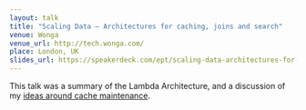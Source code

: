 ```yaml
---
layout: talk
title: "Scaling Data — Architectures for caching, joins and search"
venue: Wonga
venue_url: http://tech.wonga.com/
place: London, UK
slides_url: https://speakerdeck.com/ept/scaling-data-architectures-for-caching-joins-and-search
---
```


<script async class="speakerdeck-embed" data-id="768ce7403e3801305d8c1231380e44fa" data-ratio="1.33333333333333" src="//speakerdeck.com/assets/embed.js"></script>

This talk was a summary of the Lambda Architecture, and a discussion of my
[ideas around cache maintenance](/2012/10/01/rethinking-caching-in-web-apps.html).

